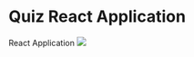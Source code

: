 <h1>Quiz React Application</h1>
<span >React Application</span>
<img src="https://github.com/user-attachments/assets/f4089093-97b9-4446-a98e-f43c89bbb4c2" />
